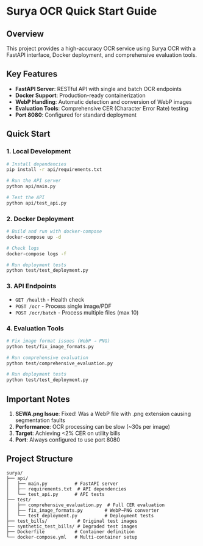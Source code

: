 # Surya OCR Quick Start Guide

## Overview
This project provides a high-accuracy OCR service using Surya OCR with a FastAPI interface, Docker deployment, and comprehensive evaluation tools.

## Key Features
- **FastAPI Server**: RESTful API with single and batch OCR endpoints
- **Docker Support**: Production-ready containerization
- **WebP Handling**: Automatic detection and conversion of WebP images
- **Evaluation Tools**: Comprehensive CER (Character Error Rate) testing
- **Port 8080**: Configured for standard deployment

## Quick Start

### 1. Local Development

```bash
# Install dependencies
pip install -r api/requirements.txt

# Run the API server
python api/main.py

# Test the API
python api/test_api.py
```

### 2. Docker Deployment

```bash
# Build and run with docker-compose
docker-compose up -d

# Check logs
docker-compose logs -f

# Run deployment tests
python test/test_deployment.py
```

### 3. API Endpoints

- `GET /health` - Health check
- `POST /ocr` - Process single image/PDF
- `POST /ocr/batch` - Process multiple files (max 10)

### 4. Evaluation Tools

```bash
# Fix image format issues (WebP → PNG)
python test/fix_image_formats.py

# Run comprehensive evaluation
python test/comprehensive_evaluation.py

# Run deployment tests
python test/test_deployment.py
```

## Important Notes

1. **SEWA.png Issue**: Fixed! Was a WebP file with .png extension causing segmentation faults
2. **Performance**: OCR processing can be slow (~30s per image) 
3. **Target**: Achieving <2% CER on utility bills
4. **Port**: Always configured to use port 8080

## Project Structure

```
surya/
├── api/
│   ├── main.py          # FastAPI server
│   ├── requirements.txt  # API dependencies
│   └── test_api.py      # API tests
├── test/
│   ├── comprehensive_evaluation.py  # Full CER evaluation
│   ├── fix_image_formats.py        # WebP→PNG converter
│   └── test_deployment.py          # Deployment tests
├── test_bills/           # Original test images
├── synthetic_test_bills/ # Degraded test images
├── Dockerfile           # Container definition
└── docker-compose.yml   # Multi-container setup
```